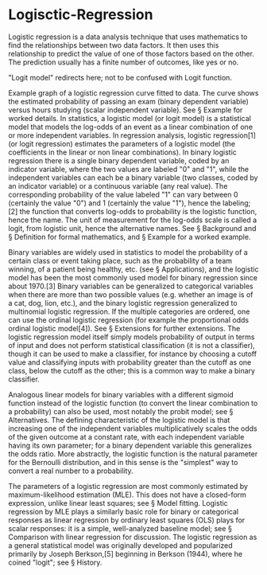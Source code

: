 # Logisctic-Regression
Logistic regression is a data analysis technique that uses mathematics to find the relationships between two data factors. It then uses this relationship to predict the value of one of those factors based on the other. The prediction usually has a finite number of outcomes, like yes or no.

"Logit model" redirects here; not to be confused with Logit function.

Example graph of a logistic regression curve fitted to data. The curve shows the estimated probability of passing an exam (binary dependent variable) versus hours studying (scalar independent variable). See § Example for worked details.
In statistics, a logistic model (or logit model) is a statistical model that models the log-odds of an event as a linear combination of one or more independent variables. In regression analysis, logistic regression[1] (or logit regression) estimates the parameters of a logistic model (the coefficients in the linear or non linear combinations). In binary logistic regression there is a single binary dependent variable, coded by an indicator variable, where the two values are labeled "0" and "1", while the independent variables can each be a binary variable (two classes, coded by an indicator variable) or a continuous variable (any real value). The corresponding probability of the value labeled "1" can vary between 0 (certainly the value "0") and 1 (certainly the value "1"), hence the labeling;[2] the function that converts log-odds to probability is the logistic function, hence the name. The unit of measurement for the log-odds scale is called a logit, from logistic unit, hence the alternative names. See § Background and § Definition for formal mathematics, and § Example for a worked example.

Binary variables are widely used in statistics to model the probability of a certain class or event taking place, such as the probability of a team winning, of a patient being healthy, etc. (see § Applications), and the logistic model has been the most commonly used model for binary regression since about 1970.[3] Binary variables can be generalized to categorical variables when there are more than two possible values (e.g. whether an image is of a cat, dog, lion, etc.), and the binary logistic regression generalized to multinomial logistic regression. If the multiple categories are ordered, one can use the ordinal logistic regression (for example the proportional odds ordinal logistic model[4]). See § Extensions for further extensions. The logistic regression model itself simply models probability of output in terms of input and does not perform statistical classification (it is not a classifier), though it can be used to make a classifier, for instance by choosing a cutoff value and classifying inputs with probability greater than the cutoff as one class, below the cutoff as the other; this is a common way to make a binary classifier.

Analogous linear models for binary variables with a different sigmoid function instead of the logistic function (to convert the linear combination to a probability) can also be used, most notably the probit model; see § Alternatives. The defining characteristic of the logistic model is that increasing one of the independent variables multiplicatively scales the odds of the given outcome at a constant rate, with each independent variable having its own parameter; for a binary dependent variable this generalizes the odds ratio. More abstractly, the logistic function is the natural parameter for the Bernoulli distribution, and in this sense is the "simplest" way to convert a real number to a probability.

The parameters of a logistic regression are most commonly estimated by maximum-likelihood estimation (MLE). This does not have a closed-form expression, unlike linear least squares; see § Model fitting. Logistic regression by MLE plays a similarly basic role for binary or categorical responses as linear regression by ordinary least squares (OLS) plays for scalar responses: it is a simple, well-analyzed baseline model; see § Comparison with linear regression for discussion. The logistic regression as a general statistical model was originally developed and popularized primarily by Joseph Berkson,[5] beginning in Berkson (1944), where he coined "logit"; see § History.
